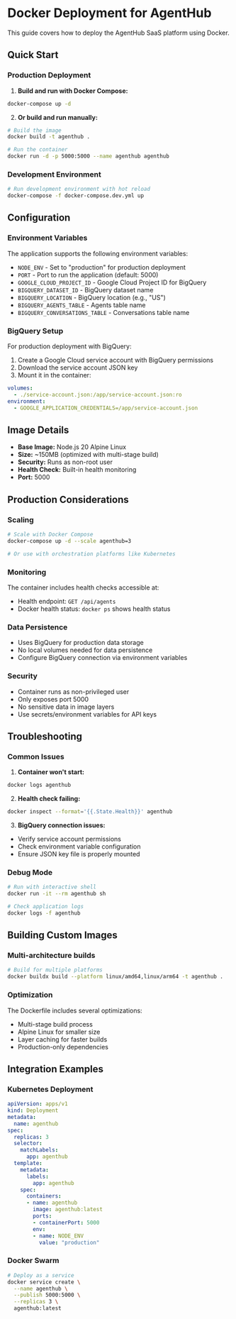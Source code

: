 # Docker Deployment for AgentHub

This guide covers how to deploy the AgentHub SaaS platform using Docker.

## Quick Start

### Production Deployment

1. **Build and run with Docker Compose:**
```bash
docker-compose up -d
```

2. **Or build and run manually:**
```bash
# Build the image
docker build -t agenthub .

# Run the container
docker run -d -p 5000:5000 --name agenthub agenthub
```

### Development Environment

```bash
# Run development environment with hot reload
docker-compose -f docker-compose.dev.yml up
```

## Configuration

### Environment Variables

The application supports the following environment variables:

- `NODE_ENV` - Set to "production" for production deployment
- `PORT` - Port to run the application (default: 5000)
- `GOOGLE_CLOUD_PROJECT_ID` - Google Cloud Project ID for BigQuery
- `BIGQUERY_DATASET_ID` - BigQuery dataset name
- `BIGQUERY_LOCATION` - BigQuery location (e.g., "US")
- `BIGQUERY_AGENTS_TABLE` - Agents table name
- `BIGQUERY_CONVERSATIONS_TABLE` - Conversations table name

### BigQuery Setup

For production deployment with BigQuery:

1. Create a Google Cloud service account with BigQuery permissions
2. Download the service account JSON key
3. Mount it in the container:
```yaml
volumes:
  - ./service-account.json:/app/service-account.json:ro
environment:
  - GOOGLE_APPLICATION_CREDENTIALS=/app/service-account.json
```

## Image Details

- **Base Image:** Node.js 20 Alpine Linux
- **Size:** ~150MB (optimized with multi-stage build)
- **Security:** Runs as non-root user
- **Health Check:** Built-in health monitoring
- **Port:** 5000

## Production Considerations

### Scaling
```bash
# Scale with Docker Compose
docker-compose up -d --scale agenthub=3

# Or use with orchestration platforms like Kubernetes
```

### Monitoring
The container includes health checks accessible at:
- Health endpoint: `GET /api/agents`
- Docker health status: `docker ps` shows health status

### Data Persistence
- Uses BigQuery for production data storage
- No local volumes needed for data persistence
- Configure BigQuery connection via environment variables

### Security
- Container runs as non-privileged user
- Only exposes port 5000
- No sensitive data in image layers
- Use secrets/environment variables for API keys

## Troubleshooting

### Common Issues

1. **Container won't start:**
```bash
docker logs agenthub
```

2. **Health check failing:**
```bash
docker inspect --format='{{.State.Health}}' agenthub
```

3. **BigQuery connection issues:**
- Verify service account permissions
- Check environment variable configuration
- Ensure JSON key file is properly mounted

### Debug Mode
```bash
# Run with interactive shell
docker run -it --rm agenthub sh

# Check application logs
docker logs -f agenthub
```

## Building Custom Images

### Multi-architecture builds
```bash
# Build for multiple platforms
docker buildx build --platform linux/amd64,linux/arm64 -t agenthub .
```

### Optimization
The Dockerfile includes several optimizations:
- Multi-stage build process
- Alpine Linux for smaller size
- Layer caching for faster builds
- Production-only dependencies

## Integration Examples

### Kubernetes Deployment
```yaml
apiVersion: apps/v1
kind: Deployment
metadata:
  name: agenthub
spec:
  replicas: 3
  selector:
    matchLabels:
      app: agenthub
  template:
    metadata:
      labels:
        app: agenthub
    spec:
      containers:
      - name: agenthub
        image: agenthub:latest
        ports:
        - containerPort: 5000
        env:
        - name: NODE_ENV
          value: "production"
```

### Docker Swarm
```bash
# Deploy as a service
docker service create \
  --name agenthub \
  --publish 5000:5000 \
  --replicas 3 \
  agenthub:latest
```